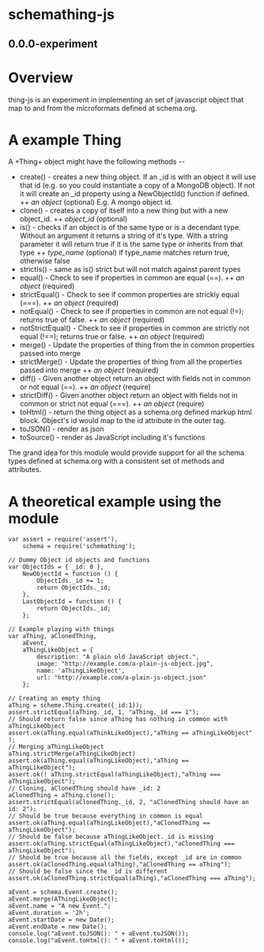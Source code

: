 schemathing-js
========
0.0.0-experiment
----------------

# Overview

thing-js is an experiment in implementing an set of javascript object that map to and from the microformats defined at schema.org.

# A example Thing

A +Thing+ object might have the following methods --

* create() - creates a new thing object. If an _id is with an object it will use that id (e.g. so you could instantiate a copy of a MongoDB object). If not it will create an _id property using a NewObjectId() function if defined.
++ _an object_ (optional) E.g. A mongo object id.
* clone() - creates a copy of itself into a new thing but with a new object_id.
++ _object_id_ (optional)
* is() - checks if an object is of the same type or is a decendant type. Without an argument it returns a string of it's type. With a string parameter it will return true if it is the same type or inherits from that type
++ _type_name_ (optional) if type_name matches return true, otherwise false
* strictIs() - same as is() strict but will not match against parent types
* equal() - Check to see if properties in common are equal (==).
++ _an object_ (required)
* strictEqual() - Check to see if common properties are strickly equal (===).
++ _an object_ (required)
* notEqual() - Check to see if properties in common are not equal (!=); returns true of false.
++ _an object_ (required)
* notStrictEqual() - Check to see if properties in common are strictly not equal (!==); returns true or false.
++ _an object_ (required)
* merge() - Update the properties of thing from the in common properties passed into merge
* strictMerge() - Update the properties of thing from all the properties passed into merge
++ _an object_ (required)
* diff() - Given another object return an object with fields not in common or not equal (==).
++ _an object_ (require)
* strictDiff() - Given another object return an object with fields not in common or strict not equal (===).
++ _an object_ (require)
* toHtml() - return the thing object as a schema.org defined markup html block. Object's id would map to the id attribute in the outer tag.
* toJSON() - render as json
* toSource() - render as JavaScript including it's functions

The grand idea for this module would provide support for all the schema types defined at schema.org with a consistent set of methods and attributes.

# A theoretical example using the module

    var assert = require('assert'),
    	schema = require('schemathing');
    
    // Dummy Object id objects and functions
    var ObjectIds = { _id: 0 },
    	NewObjectId = function () {
    		ObjectIds._id += 1;
    		return ObjectIds._id;
    	},
    	LastObjectId = function () {
    		return ObjectIds._id;
    	};

	// Example playing with things
    var aThing, aClonedThing,
    	aEvent, 
    	aThingLikeObject = {
    		description: "A plain old JavaScript object.",
			image: "http://example.com/a-plain-js-object.jpg",
			name: 'aThingLikeObject',
			url: "http://example.com/a-plain-js-object.json"
    	};
    
    // Creating an empty thing
    aThing = scheme.Thing.create({_id:1});
    assert.strictEqual(aThing._id, 1, "aThing._id === 1");
    // Should return false since aThing has nothing in common with aThingLikeObject
    assert.ok(aThing.equal(aThinkLikeObject),"aThing == aThingLikeObject" );
    // Merging aThingLikeObject
    aThing.strictMerge(aThingLikeObject)
    assert.ok(aThing.equal(aThingLikeObject),"aThing == aThingLikeObject");
    assert.ok(! aThing.strictEqual(aThingLikeObject),"aThing === aThingLikeObject");
    // Cloning, aClonedThing should have _id: 2
    aClonedThing = aThing.clone();
    assert.strictEqual(aClonedThing._id, 2, "aClonedThing should have an id: 2");
    // Should be true because everything in common is equal
    assert.ok(aThing.equal(aThingLikeObject),"aClonedThing == aThingLikeObject");
    // Should be false because aThingLikeObject._id is missing
    assert.ok(aThing.strictEqual(aThingLikeObject),"aClonedThing === aThingLikeObject");
    // Should be true because all the fields, except _id are in common
    assert.ok(aClonedThing.equal(aThing),"aClonedThing == aThing");
    // Should be false since the _id is different
    assert.ok(aClonedThing.strictEqual(aThing),"aClonedThing === aThing");

 	aEvent = schema.Event.create();
 	aEvent.merge(AThingLikeObject);
 	aEvent.name = "A new Event.";
 	aEvent.duration = '2h';
 	aEvent.startDate = new Date();
 	aEvent.endDate = new Date();
 	console.log("aEvent.toJSON(): " + aEvent.toJSON());
 	console.log("aEvent.toHtml(): " + aEvent.toHtml());

	
    
    